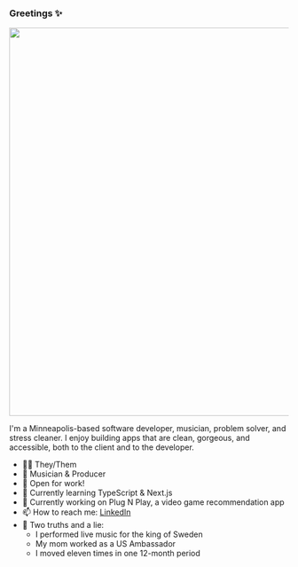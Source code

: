 ### Greetings ✨

<div align="center">
  <img src="https://user-images.githubusercontent.com/83024073/215297428-83d0a61b-e305-4ff9-a50f-3304a035794e.jpeg" width="700" />
</div>

I'm a Minneapolis-based software developer, musician, problem solver, and stress cleaner. I enjoy building apps that are clean, gorgeous, and accessible, both to the client and to the developer.


- 🏳️‍⚧️ They/Them
- 🎹 Musician & Producer
- 🔭 Open for work!
- 🌱 Currently learning TypeScript & Next.js
- 🚧 Currently working on Plug N Play, a video game recommendation app
- 📫 How to reach me: [LinkedIn](https://www.linkedin.com/in/august-mcallister/)
- 🤫 Two truths and a lie:
  - I performed live music for the king of Sweden
  - My mom worked as a US Ambassador
  - I moved eleven times in one 12-month period
